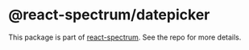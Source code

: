 # @react-spectrum/datepicker

This package is part of [react-spectrum](https://github.com/adobe/react-spectrum). See the repo for more details.

